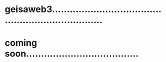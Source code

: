 # geisaweb3......................................................................
# coming soon......................................
